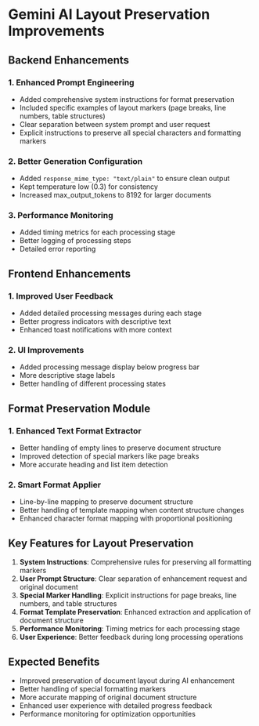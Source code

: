 # Gemini AI Layout Preservation Improvements

## Backend Enhancements

### 1. Enhanced Prompt Engineering
- Added comprehensive system instructions for format preservation
- Included specific examples of layout markers (page breaks, line numbers, table structures)
- Clear separation between system prompt and user request
- Explicit instructions to preserve all special characters and formatting markers

### 2. Better Generation Configuration
- Added `response_mime_type: "text/plain"` to ensure clean output
- Kept temperature low (0.3) for consistency
- Increased max_output_tokens to 8192 for larger documents

### 3. Performance Monitoring
- Added timing metrics for each processing stage
- Better logging of processing steps
- Detailed error reporting

## Frontend Enhancements

### 1. Improved User Feedback
- Added detailed processing messages during each stage
- Better progress indicators with descriptive text
- Enhanced toast notifications with more context

### 2. UI Improvements
- Added processing message display below progress bar
- More descriptive stage labels
- Better handling of different processing states

## Format Preservation Module

### 1. Enhanced Text Format Extractor
- Better handling of empty lines to preserve document structure
- Improved detection of special markers like page breaks
- More accurate heading and list item detection

### 2. Smart Format Applier
- Line-by-line mapping to preserve document structure
- Better handling of template mapping when content structure changes
- Enhanced character format mapping with proportional positioning

## Key Features for Layout Preservation

1. **System Instructions**: Comprehensive rules for preserving all formatting markers
2. **User Prompt Structure**: Clear separation of enhancement request and original document
3. **Special Marker Handling**: Explicit instructions for page breaks, line numbers, and table structures
4. **Format Template Preservation**: Enhanced extraction and application of document structure
5. **Performance Monitoring**: Timing metrics for each processing stage
6. **User Experience**: Better feedback during long processing operations

## Expected Benefits

- Improved preservation of document layout during AI enhancement
- Better handling of special formatting markers
- More accurate mapping of original document structure
- Enhanced user experience with detailed progress feedback
- Performance monitoring for optimization opportunities